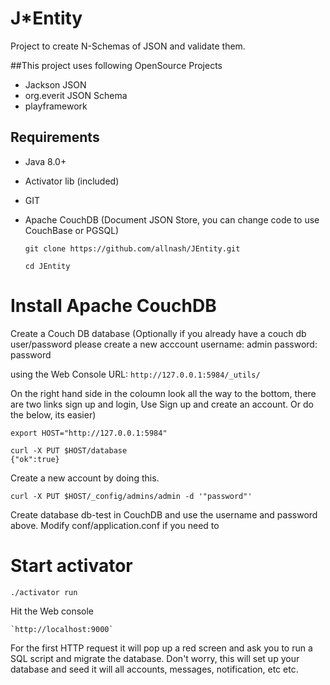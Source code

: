 J*Entity
==================
Project to create N-Schemas of JSON and validate them.

##This project uses following OpenSource Projects
* Jackson JSON
* org.everit JSON Schema
* playframework

## Requirements
* Java 8.0+
* Activator lib (included)
* GIT
* Apache CouchDB (Document JSON Store, you can change code to use CouchBase or PGSQL)

	`git clone https://github.com/allnash/JEntity.git`
	
	`cd JEntity`

# Install Apache CouchDB

Create a Couch DB database
(Optionally if you already have a couch db user/password please create a new acccount
  username: admin
  password: password

using the Web Console URL:
	`http://127.0.0.1:5984/_utils/`
	
On the right hand side in the coloumn look all the way to the bottom, there are two links sign up and login, Use Sign up and create an account. Or do the below, its easier)

	export HOST="http://127.0.0.1:5984"
	
	curl -X PUT $HOST/database
	{"ok":true}

Create a new account by doing this.

	curl -X PUT $HOST/_config/admins/admin -d '"password"'

Create database db-test in CouchDB and use the username and password above. Modify conf/application.conf if you need to

# Start activator

	./activator run

Hit the Web console
	
	`http://localhost:9000`

For the first HTTP request it will pop up a red screen and ask you to run a SQL script and migrate the database.
Don't worry, this will set up your database and seed it will all accounts, messages, notification, etc etc.   
